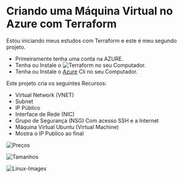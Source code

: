 # Criando uma Máquina Virtual no Azure com Terraform

Estou iniciando meus estudos com Terraform e este é meu segundo projeto. 

- Primeiramente tenha uma conta na AZURE.
- Tenha ou Instale o ![Terraform](https://developer.hashicorp.com/terraform/tutorials/aws-get-started/install-cli) no seu Computador.
- Tenha ou Instale o [Azure](https://learn.microsoft.com/en-us/cli/azure/install-azure-cli) Cli no seu Computador.

Este projeto cria os seguintes Recursos:

- Virtual Network (VNET)
- Subnet 
- IP Público
- Interface de Rede (NIC)
- Grupo de Segurança (NSG)
    Com acesso SSH e a Internet
- Máquina Virtual Ubuntu (Virtual Machine)
- Mostra o IP Publico ao final


![Preços](https://azure.microsoft.com/en-us/pricing/details/virtual-machines/linux/)

![Tamanhos](https://learn.microsoft.com/en-us/azure/virtual-machines/sizes)

![Linux-Images](https://learn.microsoft.com/en-us/azure/virtual-machines/linux/cli-ps-findimage)


